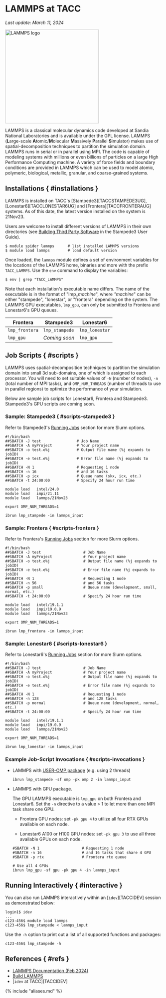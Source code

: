 # LAMMPS at TACC
*Last update: March 11, 2024*

<!-- ![LAMMPS logo](../imgs/lammps-logo.png){ .align-right } -->
<img src="../imgs/lammps-logo.png" width="300" alt="LAMMPS logo" class="align-right">

LAMMPS is a classical molecular dynamics code developed at Sandia National Laboratories and is available under the GPL license. LAMMPS (<b>L</b>arge-scale <b>A</b>tomic/<b>M</b>olecular <b>M</b>assively <b>P</b>arallel <b>S</b>imulator) makes use of spatial-decomposition techniques to partition the simulation domain.  LAMMPS runs in serial or in parallel using MPI. The code is capable of modeling systems with millions or even billions of particles on a large High Performance Computing machine. A variety of force fields and boundary conditions are provided in LAMMPS which can be used to model atomic, polymeric, biological, metallic, granular, and coarse-grained systems.


## Installations { #installations }

LAMMPS is installed on TACC's [Stampede3][TACCSTAMPEDE3UG], [Lonestar6][TACCLONESTAR6UG] and [Frontera][TACCFRONTERAUG] systems. As of this date, the latest version installed on the system is 21Nov23.

Users are welcome to install different versions of LAMMPS in their own directories (see [Building Third Party Software](../../hpc/stampede3/#building) in the Stampede3 User Guide).

``` cmd-line
$ module spider lammps      # list installed LAMMPS versions
$ module load lammps        # load default version
```

Once loaded, the `lammps` module defines a set of environment variables for the locations of the LAMMPS home, binaries and more with the prefix `TACC_LAMMPS`. Use the `env` command to display the variables:

``` cmd-line
$ env | grep "TACC_LAMMPS"
```

Note that each installation's executable name differs. The name of the executable is in the format of "lmp_*machine*", where *"machine*" can be either "stampede", "lonestar", or "frontera" depending on the system. The LAMMPS GPU executables, `lmp_gpu`, can only be submitted to Frontera and Lonestar6's GPU queues.

Frontera     | Stampede3    | Lonestar6
--           | --           | --
`lmp_frontera` | `lmp_stampede` | `lmp_lonestar`
`lmp_gpu`      | *Coming soon*           | `lmp_gpu`

## Job Scripts { #scripts }

LAMMPS uses spatial-decomposition techniques to partition the simulation domain into small 3d sub-domains, one of which is assigned to each processor. You will need to set suitable values of `-N` (number of nodes), `-n` (total number of MPI tasks), and `OMP_NUM_THREADS` (number of threads to use in parallel regions) to optimize the performance of your simulation.

Below are sample job scripts for Lonestar6, Frontera and Stampede3.  Stampede3's GPU scripts are coming soon.

### Sample: Stampede3 { #scripts-stampede3 } 

Refer to Stampede3's [Running Jobs](../../hpc/stampede3/#running) section for more Slurm options. 

```job-script
#!/bin/bash
##SBATCH -J test                # Job Name
##SBATCH -A myProject           # Your project name 
##SBATCH -o test.o%j            # Output file name (%j expands to jobID)
##SBATCH -e test.e%j            # Error file name (%j expands to jobID)
##SBATCH -N 1                   # Requesting 1 node
##SBATCH -n 16                  # and 16 tasks
##SBATCH -p icx                 # Queue name (skx, icx, etc.)
##SBATCH -t 24:00:00            # Specify 24 hour run time

module load   intel/24.0
module load   impi/21.11
module load   lammps/21Nov23

export OMP_NUM_THREADS=1   

ibrun lmp_stampede -in lammps_input
```
### Sample: Frontera { #scripts-frontera }

Refer to Frontera's [Running Jobs](../../hpc/frontera/#running) section for more Slurm options. 

``` job-script
#!/bin/bash
##SBATCH -J test                   # Job Name
##SBATCH -A myProject              # Your project name 
##SBATCH -o test.o%j               # Output file name (%j expands to jobID)
##SBATCH -e test.e%j               # Error file name (%j expands to jobID)
##SBATCH -N 1                      # Requesting 1 node
##SBATCH -n 56                     # and 56 tasks
##SBATCH -p small                  # Queue name (development, small, normal, etc.)
##SBATCH -t 24:00:00               # Specify 24 hour run time

module load   intel/19.1.1
module load   impi/19.0.9
module load   lammps/21Nov23

export OMP_NUM_THREADS=1   

ibrun lmp_frontera -in lammps_input
```

### Sample: Lonestar6 { #scripts-lonestar6 }

Refer to Lonestar6's [Running Jobs](../../hpc/lonestar6/#running) section for more Slurm options. 

``` job-script
#!/bin/bash
##SBATCH -J test                   # Job Name
##SBATCH -A myProject              # Your project name 
##SBATCH -o test.o%j               # Output file name (%j expands to jobID)
##SBATCH -e test.e%j               # Error file name (%j expands to jobID)
##SBATCH -N 1                      # Requesting 1 node
##SBATCH -n 128                    # and 128 tasks
##SBATCH -p normal                 # Queue name (development, normal, etc.)
##SBATCH -t 24:00:00               # Specify 24 hour run time

module load   intel/19.1.1
module load   impi/19.0.9
module load   lammps/21Nov23

export OMP_NUM_THREADS=1   

ibrun lmp_lonestar -in lammps_input
```


### Example Job-Script Invocations { #scripts-invocations }

* LAMMPS with [USER-OMP package](https://docs.lammps.org/Speed_omp.html) (e.g. using 2 threads)

	``` job-script
	ibrun lmp_stampede -sf omp -pk omp 2 -in lammps_input
	```

* LAMMPS with GPU package.  

	The GPU LAMMPS executable is `lmp_gpu` on both Frontera and Lonestar6. Set the `-n` directive to a value > 1 to let more than one MPI task share one GPU.

	* Frontera GPU nodes: set `-pk gpu 4` to utilize all four RTX GPUs available on each node. 

	* Lonestar6 A100 or H100 GPU nodes: set `-pk gpu 3` to use all three available GPUs on each node. 

	``` job-script
	#SBATCH -N 1                   # Requesting 1 node
	#SBATCH -n 16                  # and 16 tasks that share 4 GPU
	#SBATCH -p rtx                 # Frontera rtx queue
	
	# Use all 4 GPUs
	ibrun lmp_gpu -sf gpu -pk gpu 4 -in lammps_input
	```

## Running Interactively  { #interactive }

You can also run LAMMPS interactively within an [`idev`][TACCIDEV] session as demonstrated below:

``` cmd-line
login1$ idev
...
c123-456$ module load lammps
c123-456$ lmp_stampede < lammps_input
```
Use the `-h` option to print out a list of all supported functions and packages:

``` cmd-line
c123-456$ lmp_stampede -h
```

## References { #refs }

* [LAMMPS Documentation (Feb 2024)](https://docs.lammps.org/Manual.html)
* [Build LAMMPS](https://docs.lammps.org/Build.html)
* [`idev` at TACC][TACCIDEV]

{% include "aliases.md" %}
